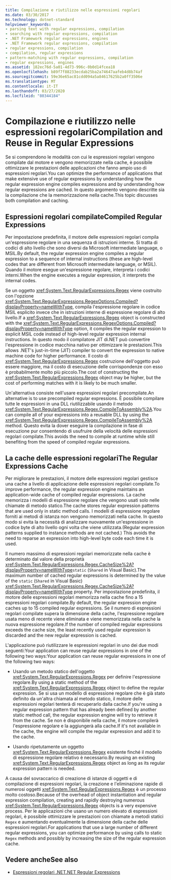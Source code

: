 ```yaml
---
title: Compilazione e riutilizzo nelle espressioni regolari
ms.date: 03/30/2017
ms.technology: dotnet-standard
helpviewer_keywords:
- parsing text with regular expressions, compilation
- searching with regular expressions, compilation
- .NET Framework regular expressions, engines
- .NET Framework regular expressions, compilation
- regular expressions, compilation
- compilation, regular expressions
- pattern-matching with regular expressions, compilation
- regular expressions, engines
ms.assetid: 182ec76d-5a01-4d73-996c-0b0d14fcea18
ms.openlocfilehash: b89f7f88233ecdab25ba2a74647aafeb4d8b74af
ms.sourcegitcommit: 59e36e65ac81cdd094a5a84617625b2a0ff3506e
ms.translationtype: MT
ms.contentlocale: it-IT
ms.lasthandoff: 03/27/2020
ms.locfileid: "80344184"
---
```

# <a name="compilation-and-reuse-in-regular-expressions"></a><span data-ttu-id="a456e-102">Compilazione e riutilizzo nelle espressioni regolari</span><span class="sxs-lookup"><span data-stu-id="a456e-102">Compilation and Reuse in Regular Expressions</span></span>
<span data-ttu-id="a456e-103">Se si comprendono le modalità con cui le espressioni regolari vengono compilate dal motore e vengono memorizzate nella cache, è possibile ottimizzare le prestazioni delle applicazioni che fanno ampio uso di espressioni regolari.</span><span class="sxs-lookup"><span data-stu-id="a456e-103">You can optimize the performance of applications that make extensive use of regular expressions by understanding how the regular expression engine compiles expressions and by understanding how regular expressions are cached.</span></span> <span data-ttu-id="a456e-104">In questo argomento vengono descritte sia la compilazione che la memorizzazione nella cache.</span><span class="sxs-lookup"><span data-stu-id="a456e-104">This topic discusses both compilation and caching.</span></span>  
  
## <a name="compiled-regular-expressions"></a><span data-ttu-id="a456e-105">Espressioni regolari compilate</span><span class="sxs-lookup"><span data-stu-id="a456e-105">Compiled Regular Expressions</span></span>  
 <span data-ttu-id="a456e-106">Per impostazione predefinita, il motore delle espressioni regolari compila un'espressione regolare in una sequenza di istruzioni interne. Si tratta di codici di alto livello che sono diversi da Microsoft intermediate language, o MSIL.</span><span class="sxs-lookup"><span data-stu-id="a456e-106">By default, the regular expression engine compiles a regular expression to a sequence of internal instructions (these are high-level codes that are different from Microsoft intermediate language, or MSIL).</span></span> <span data-ttu-id="a456e-107">Quando il motore esegue un'espressione regolare, interpreta i codici interni.</span><span class="sxs-lookup"><span data-stu-id="a456e-107">When the engine executes a regular expression, it interprets the internal codes.</span></span>  
  
 <span data-ttu-id="a456e-108">Se un oggetto <xref:System.Text.RegularExpressions.Regex> viene costruito con l'opzione <xref:System.Text.RegularExpressions.RegexOptions.Compiled?displayProperty=nameWithType>, compila l'espressione regolare in codice MSIL esplicito invece che in istruzioni interne di espressione regolare di alto livello.</span><span class="sxs-lookup"><span data-stu-id="a456e-108">If a <xref:System.Text.RegularExpressions.Regex> object is constructed with the <xref:System.Text.RegularExpressions.RegexOptions.Compiled?displayProperty=nameWithType> option, it compiles the regular expression to explicit MSIL code instead of high-level regular expression internal instructions.</span></span> <span data-ttu-id="a456e-109">In questo modo il compilatore JIT di.NET può convertire l'espressione in codice macchina nativo per ottimizzare le prestazioni.</span><span class="sxs-lookup"><span data-stu-id="a456e-109">This allows .NET's just-in-time (JIT) compiler to convert the expression to native machine code for higher performance.</span></span>  <span data-ttu-id="a456e-110">Il costo di <xref:System.Text.RegularExpressions.Regex> costruzione dell'oggetto può essere maggiore, ma il costo di esecuzione delle corrispondenze con esso è probabilmente molto più piccolo.</span><span class="sxs-lookup"><span data-stu-id="a456e-110">The cost of constructing the <xref:System.Text.RegularExpressions.Regex> object may be higher, but the cost of performing matches with it is likely to be much smaller.</span></span>

 <span data-ttu-id="a456e-111">Un'alternativa consiste nell'usare espressioni regolari precompilate.</span><span class="sxs-lookup"><span data-stu-id="a456e-111">An alternative is to use precompiled regular expressions.</span></span> <span data-ttu-id="a456e-112">È possibile compilare tutte le espressioni in una DLL riutilizzabile usando il metodo <xref:System.Text.RegularExpressions.Regex.CompileToAssembly%2A>.</span><span class="sxs-lookup"><span data-stu-id="a456e-112">You can compile all of your expressions into a reusable DLL by using the <xref:System.Text.RegularExpressions.Regex.CompileToAssembly%2A> method.</span></span> <span data-ttu-id="a456e-113">Questo evita la dover eseguire la compilazione in fase di esecuzione pur consentendo di usufruire della velocità delle espressioni regolari compilate.</span><span class="sxs-lookup"><span data-stu-id="a456e-113">This avoids the need to compile at runtime while still benefiting from the speed of compiled regular expressions.</span></span>  
  
## <a name="the-regular-expressions-cache"></a><span data-ttu-id="a456e-114">La cache delle espressioni regolari</span><span class="sxs-lookup"><span data-stu-id="a456e-114">The Regular Expressions Cache</span></span>  
 <span data-ttu-id="a456e-115">Per migliorare le prestazioni, il motore delle espressioni regolari gestisce una cache a livello di applicazione delle espressioni regolari compilate.</span><span class="sxs-lookup"><span data-stu-id="a456e-115">To improve performance, the regular expression engine maintains an application-wide cache of compiled regular expressions.</span></span> <span data-ttu-id="a456e-116">La cache memorizza i modelli di espressione regolare che vengono usati solo nelle chiamate di metodo statico.</span><span class="sxs-lookup"><span data-stu-id="a456e-116">The cache stores regular expression patterns that are used only in static method calls.</span></span> <span data-ttu-id="a456e-117">I modelli di espressione regolare forniti ai metodi di istanza non vengono memorizzati nella cache. In questo modo si evita la necessità di analizzare nuovamente un'espressione in codice byte di alto livello ogni volta che viene utilizzata.</span><span class="sxs-lookup"><span data-stu-id="a456e-117">(Regular expression patterns supplied to instance methods are not cached.) This avoids the need to reparse an expression into high-level byte code each time it is used.</span></span>  
  
 <span data-ttu-id="a456e-118">Il numero massimo di espressioni regolari memorizzate nella cache è determinato dal valore della proprietà <xref:System.Text.RegularExpressions.Regex.CacheSize%2A?displayProperty=nameWithType>`static` (`Shared` in Visual Basic).</span><span class="sxs-lookup"><span data-stu-id="a456e-118">The maximum number of cached regular expressions is determined by the value of the `static` (`Shared` in Visual Basic) <xref:System.Text.RegularExpressions.Regex.CacheSize%2A?displayProperty=nameWithType> property.</span></span> <span data-ttu-id="a456e-119">Per impostazione predefinita, il motore delle espressioni regolari memorizza nella cache fino a 15 espressioni regolari compilate.</span><span class="sxs-lookup"><span data-stu-id="a456e-119">By default, the regular expression engine caches up to 15 compiled regular expressions.</span></span> <span data-ttu-id="a456e-120">Se il numero di espressioni regolari compilate supera la dimensione della cache, l'espressione regolare usata meno di recente viene eliminata e viene memorizzata nella cache la nuova espressione regolare.</span><span class="sxs-lookup"><span data-stu-id="a456e-120">If the number of compiled regular expressions exceeds the cache size, the least recently used regular expression is discarded and the new regular expression is cached.</span></span>  
  
 <span data-ttu-id="a456e-121">L'applicazione può riutilizzare le espressioni regolari in uno dei due modi seguenti:Your application can reuse regular expressions in one of the following two ways:</span><span class="sxs-lookup"><span data-stu-id="a456e-121">Your application can reuse regular expressions in one of the following two ways:</span></span>  
  
- <span data-ttu-id="a456e-122">Usando un metodo statico dell'oggetto <xref:System.Text.RegularExpressions.Regex> per definire l'espressione regolare.</span><span class="sxs-lookup"><span data-stu-id="a456e-122">By using a static method of the <xref:System.Text.RegularExpressions.Regex> object to define the regular expression.</span></span> <span data-ttu-id="a456e-123">Se si usa un modello di espressione regolare che è già stato definito da un'altra chiamata al metodo statico, il motore delle espressioni regolari tenterà di recuperarlo dalla cache.</span><span class="sxs-lookup"><span data-stu-id="a456e-123">If you're using a regular expression pattern that has already been defined by another static method call, the regular expression engine will try to retrieve it from the cache.</span></span> <span data-ttu-id="a456e-124">Se non è disponibile nella cache, il motore compilerà l'espressione regolare e la aggiungerà alla cache.</span><span class="sxs-lookup"><span data-stu-id="a456e-124">If it's not available in the cache, the engine will compile the regular expression and add it to the cache.</span></span>
  
- <span data-ttu-id="a456e-125">Usando ripetutamente un oggetto <xref:System.Text.RegularExpressions.Regex> esistente finché il modello di espressione regolare relativo è necessario.</span><span class="sxs-lookup"><span data-stu-id="a456e-125">By reusing an existing <xref:System.Text.RegularExpressions.Regex> object as long as its regular expression pattern is needed.</span></span>  
  
 <span data-ttu-id="a456e-126">A causa del sovraccarico di creazione di istanze di oggetti e di compilazione di espressioni regolari, la creazione e l'eliminazione rapide di numerosi oggetti <xref:System.Text.RegularExpressions.Regex> è un processo molto costoso.</span><span class="sxs-lookup"><span data-stu-id="a456e-126">Because of the overhead of object instantiation and regular expression compilation, creating and rapidly destroying numerous <xref:System.Text.RegularExpressions.Regex> objects is a very expensive process.</span></span> <span data-ttu-id="a456e-127">Per le applicazioni che usano un numero elevato di espressioni regolari, è possibile ottimizzare le prestazioni con chiamate a metodi statici `Regex` e aumentando eventualmente la dimensione della cache delle espressioni regolari.</span><span class="sxs-lookup"><span data-stu-id="a456e-127">For applications that use a large number of different regular expressions, you can optimize performance by using calls to static `Regex` methods and possibly by increasing the size of the regular expression cache.</span></span>  
  
## <a name="see-also"></a><span data-ttu-id="a456e-128">Vedere anche</span><span class="sxs-lookup"><span data-stu-id="a456e-128">See also</span></span>

- [<span data-ttu-id="a456e-129">Espressioni regolari .NET</span><span class="sxs-lookup"><span data-stu-id="a456e-129">.NET Regular Expressions</span></span>](../../../docs/standard/base-types/regular-expressions.md)
